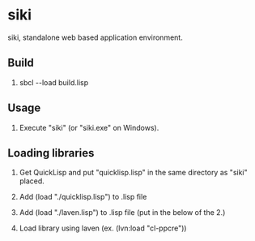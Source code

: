 # siki

siki, standalone web based application environment.

## Build

1. sbcl --load build.lisp

## Usage

1. Execute "siki" (or "siki.exe" on Windows).

## Loading libraries

1. Get QuickLisp and put "quicklisp.lisp" in the same directory as "siki" placed.

2. Add (load "./quicklisp.lisp") to .lisp file

3. Add (load "./laven.lisp") to .lisp file (put in the below of the 2.)

4. Load library using laven (ex. (lvn:load "cl-ppcre"))

